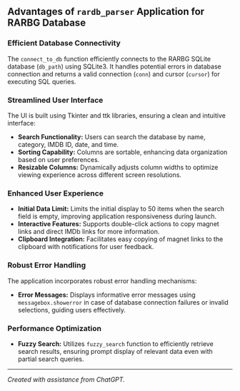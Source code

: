 ## Advantages of `rardb_parser` Application for RARBG Database

### Efficient Database Connectivity

The `connect_to_db` function efficiently connects to the RARBG SQLite database (`db_path`) using SQLite3. It handles potential errors in database connection and returns a valid connection (`conn`) and cursor (`cursor`) for executing SQL queries.

### Streamlined User Interface

The UI is built using Tkinter and ttk libraries, ensuring a clean and intuitive interface:
- **Search Functionality:** Users can search the database by name, category, IMDB ID, date, and time.
- **Sorting Capability:** Columns are sortable, enhancing data organization based on user preferences.
- **Resizable Columns:** Dynamically adjusts column widths to optimize viewing experience across different screen resolutions.

### Enhanced User Experience

- **Initial Data Limit:** Limits the initial display to 50 items when the search field is empty, improving application responsiveness during launch.
- **Interactive Features:** Supports double-click actions to copy magnet links and direct IMDb links for more information.
- **Clipboard Integration:** Facilitates easy copying of magnet links to the clipboard with notifications for user feedback.

### Robust Error Handling

The application incorporates robust error handling mechanisms:
- **Error Messages:** Displays informative error messages using `messagebox.showerror` in case of database connection failures or invalid selections, guiding users effectively.

### Performance Optimization

- **Fuzzy Search:** Utilizes `fuzzy_search` function to efficiently retrieve search results, ensuring prompt display of relevant data even with partial search queries.

---

*Created with assistance from ChatGPT.*
